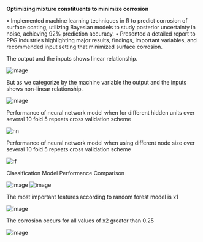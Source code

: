 **Optimizing mixture constituents to minimize corrosion**

•	Implemented machine learning techniques in R to predict corrosion of surface coating, utilizing Bayesian models to study posterior uncertainty in noise, achieving 92% prediction accuracy.
•	Presented a detailed report to PPG industries highlighting major results, findings, important variables, and recommended input setting that minimized surface corrosion. 

The output and the inputs shows linear relationship.

![image](https://github.com/vedantkan/Constitient-Optimization-Project/assets/68374993/687ecbb4-6000-44cf-9d72-cb6b165d60c9)

But as we categorize by the machine variable the output and the inputs shows non-linear relationship.

![image](https://github.com/vedantkan/Constitient-Optimization-Project/assets/68374993/47e3ec32-c12e-481a-bc53-49dabede8e1c)


Performance of neural network model when for different hidden units over several 10 fold 5 repeats cross validation scheme 

![nn](https://github.com/vedantkan/Constitient-Optimization-Project/assets/68374993/0224c99c-24c6-471c-931a-7fd61f4e6519)

Performance of neural network model when using different node size over several 10 fold 5 repeats cross validation scheme 

![rf](https://github.com/vedantkan/Constitient-Optimization-Project/assets/68374993/5b3e34af-e3b2-408f-b567-789c27c28194)


Classification Model Performance Comparison

![image](https://github.com/vedantkan/Constitient-Optimization-Project/assets/68374993/480cf2d0-1e54-49e1-9238-783e3467284a)
![image](https://github.com/vedantkan/Constitient-Optimization-Project/assets/68374993/5c1758a8-ab22-4cda-95fb-845b212b8f50)


The most important features according to random forest model is x1

![image](https://github.com/vedantkan/Constitient-Optimization-Project/assets/68374993/1da6615c-e939-4013-9171-5f5bdd9ef3c7)

The corrosion occurs for all values of x2 greater than 0.25

![image](https://github.com/vedantkan/Constitient-Optimization-Project/assets/68374993/9b214840-0410-4a59-ad7a-5108f0b93ab8)
